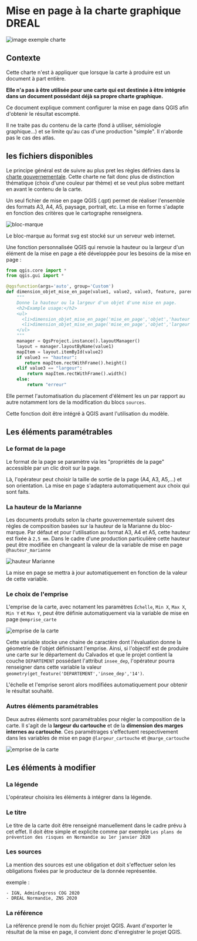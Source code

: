 # Mise en page à la charte graphique DREAL

![image exemple charte](img/image4.jpg)

## Contexte

Cette charte n'est à appliquer que lorsque la carte à produire est un document à part entière.

**Elle n'a pas à être utilisée pour une carte qui est destinée à être intégrée dans un document possédant déjà sa propre charte graphique.**

Ce document explique comment configurer la mise en page dans QGIS afin d'obtenir le résultat escompté. 

Il ne traite pas du contenu de la carte (fond à utiliser, sémiologie graphique...) et se limite qu'au cas d'une production "simple". Il n'aborde pas le cas des atlas.

## les fichiers disponibles

Le principe général est de suivre au plus pret les règles définies dans la [charte gouvernementale](https://www.gouvernement.fr/charte/charte-graphique-les-fondamentaux/introduction). 
Cette charte ne fait donc plus de distinction thématique (choix d'une couleur par thème) et se veut plus sobre mettant en avant le contenu de la carte.

Un seul fichier de mise en page QGIS (.qpt) permet de réaliser l'ensemble des formats A3, A4, A5, paysage, portrait, etc. La mise en forme s'adapte en fonction des critères que le cartographe renseignera.

![bloc-marque](img/norm.svg)

Le bloc-marque au format svg est stocké sur un serveur web internet.

Une fonction personnalisée QGIS qui renvoie la hauteur ou la largeur d'un élément de la mise en page a été développée pour les besoins de la mise en page :

```python
from qgis.core import *
from qgis.gui import *

@qgsfunction(args='auto', group='Custom')
def dimension_objet_mise_en_page(value1, value2, value3, feature, parent):
    """
    Donne la hauteur ou la largeur d'un objet d'une mise en page.
    <h2>Example usage:</h2>
    <ul>
      <li>dimension_objet_mise_en_page('mise_en_page','objet','hauteur') -> 13</li>
      <li>dimension_objet_mise_en_page('mise_en_page','objet','largeur') -> 12</li>
    </ul>
    """
    manager = QgsProject.instance().layoutManager()
    layout = manager.layoutByName(value1)
    mapItem = layout.itemById(value2)
    if value3 == "hauteur":
       return mapItem.rectWithFrame().height()
    elif value3 == "largeur":
        return mapItem.rectWithFrame().width()
    else:
        return "erreur"
```

Elle permet l'automatisation du placement d'élément les un par rapport au autre notamment lors de la modification du blocs `sources`.

Cette fonction doit être intégré à QGIS avant l'utilisation du modèle.

## Les éléments paramétrables

### Le format de la page

Le format de la page se paramètre via les "propriétés de la page" accessible par un clic droit sur la page.

Là, l'opérateur peut choisir la taille de sortie de la page (A4, A3, A5,...) et son orientation. La mise en page s'adaptera automatiquement aux choix qui sont faits.

### La hauteur de la Marianne

Les documents produits selon la charte gouvernementale suivent des règles de composition basées sur la hauteur de la Marianne du bloc-marque. Par défaut et pour l'utilisation au format A3, A4 et A5, cette hauteur est fixée à `2,5 mm`. Dans le cadre d'une production particulière cette hauteur peut être modifiée en changeant la valeur de la variable de mise en page `@hauteur_marianne`

![hauteur Marianne](img/image1.jpg)

La mise en page se mettra à jour automatiquement en fonction de la valeur de cette variable.

### Le choix de l'emprise

L'emprise de la carte, avec notament les paramètres `Échelle`, `Min X`, `Max X`, `Min Y` et `Max Y`, peut être définie automatiquement via la variable de mise en page `@emprise_carte`

![emprise de la carte](img/image2.jpg)

Cette variable stocke une chaine de caractère dont l'évaluation donne la géometrie de l'objet définissant l'emprise. Ainsi, si l'objectif est de produire une carte sur le département du Calvados et que le projet contient la couche `DEPARTEMENT` possédant l'attribut `insee_dep`, l'opérateur pourra renseigner dans cette variable la valeur `geometry(get_feature('DEPARTEMENT','insee_dep','14')`. 

L'échelle et l'emprise seront alors modifiées automatiquement pour obtenir le résultat souhaité.

### Autres éléments paramétrables

Deux autres éléments sont paramétrables pour régler la composition de la carte. Il s'agit de la **largeur du cartouche** et de la **dimension des marges internes au cartouche**. Ces paramétrages s'effectuent respectivement dans les variables de mise en page `@largeur_cartouche` et `@marge_cartouche`

![emprise de la carte](img/image3.jpg)

## Les éléments à modifier

### La légende

L'opérateur choisira les éléments à intégrer dans la légende.

### Le titre

Le titre de la carte doit être renseigné manuellement dans le cadre prévu à cet effet. Il doit être simple et explicite comme par exemple `Les plans de prévention des risques en Normandie au 1er janvier 2020`

### Les sources

La mention des sources est une obligation et doit s'effectuer selon les obligations fixées par le producteur de la donnée représentée.

exemple :

```
- IGN, AdminExpress COG 2020
- DREAL Normandie, ZNS 2020
```

### La référence

La référence prend le nom du fichier projet QGIS. Avant d'exporter le résultat de la mise en page, il convient donc d'enregistrer le projet QGIS.